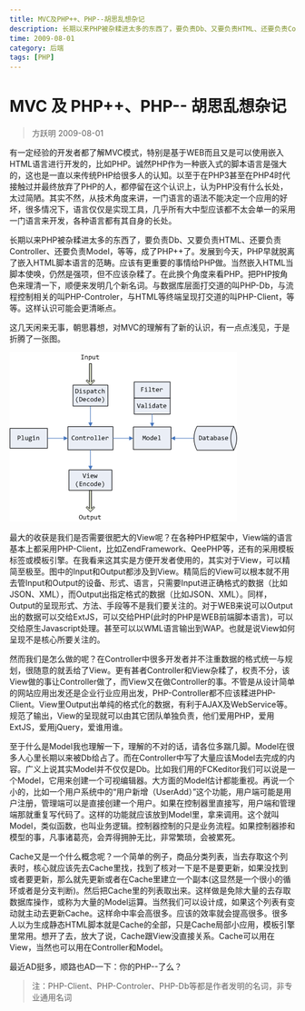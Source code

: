 ```yaml
---
title: MVC及PHP++、PHP--胡思乱想杂记
description: 长期以来PHP被杂糅进太多的东西了，要负责Db、又要负责HTML、还要负责Controller、还要负责Model，早已累成了PHP++……
time: 2009-08-01
category: 后端
tags: [PHP]
---
```


# MVC 及 PHP++、PHP-- 胡思乱想杂记

> 方跃明 2009-08-01

有一定经验的开发者都了解MVC模式，特别是基于WEB而且又是可以使用嵌入HTML语言进行开发的，比如PHP。诚然PHP作为一种嵌入式的脚本语言是强大的，这也是一直以来传统PHP给很多人的认知。以至于在PHP3甚至在PHP4时代接触过并最终放弃了PHP的人，都停留在这个认识上，认为PHP没有什么长处，太过简陋。其实不然，从技术角度来讲，一门语言的语法不能决定一个应用的好坏，很多情况下，语言仅仅是实现工具，几乎所有大中型应该都不太会单一的采用一门语言来开发，各种语言都有其自身的长处。

长期以来PHP被杂糅进太多的东西了，要负责Db、又要负责HTML、还要负责Controller、还要负责Model，等等，成了PHP++了。发展到今天，PHP早就脱离了嵌入HTML脚本语言的范畴。应该有更重要的事情给PHP做。当然嵌入HTML当脚本使唤，仍然是强项，但不应该杂糅了。在此换个角度来看PHP。把PHP按角色来理清一下，顺便来发明几个新名词。与数据库层面打交道的叫PHP-Db，与流程控制相关的叫PHP-Controler，与HTML等终端呈现打交道的叫PHP-Client，等等。这样认识可能会更清晰点。

这几天闲来无事，朝思暮想，对MVC的理解有了新的认识，有一点点浅见，于是折腾了一张图。

![我的MVC框架示意图](./assets/php-lite.gif)

最大的收获是我们是否需要很肥大的View呢？在各种PHP框架中，View端的语言基本上都采用PHP-Client，比如ZendFramework、QeePHP等，还有的采用模板标签或模板引擎。在我看来这其实是方便开发者使用的，其实对于View，可以精简至极至。图中的Input和Output都涉及到View。精简后的View可以根本就不用去管Input和Output的设备、形式、语言，只需要Input进正确格式的数据（比如JSON、XML），而Output出指定格式的数据（比如JSON、XML）。同样，Output的呈现形式、方法、手段等不是我们要关注的。对于WEB来说可以Output出的数据可以交给ExtJS，可以交给PHP(此时的PHP是WEB前端脚本语言)，可以交给原生Javascript处理。甚至可以以WML语言输出到WAP。也就是说View如何呈现不是核心所要关注的。

然而我们是怎么做的呢？在Controller中很多开发者并不注重数据的格式统一与规划，很随意的就丢给了View。更有甚者Controller和View杂糅了，权责不分，该View做的事让Controller做了，而View又在做Controller的事。不管是从设计简单的网站应用出发还是企业行业应用出发，PHP-Controller都不应该糅进PHP-Client。View里Output出单纯的格式化的数据，有利于AJAX及WebService等。规范了输出，View的呈现就可以由其它团队单独负责，他们爱用PHP，爱用ExtJS，爱用jQuery，爱谁用谁。

至于什么是Model我也理解一下，理解的不对的话，请各位多踹几脚。Model在很多人心里长期以来被Db给占了。而在Controller中写了大量应该Model去完成的内容。广义上说其实Model并不仅仅是Db。比如我们用的FCKeditor我们可以说是一个Model，它用来创建一个可视编辑器。大方面的Model估计都能重视。再说一个小的，比如一个用户系统中的“用户新增（UserAdd）”这个功能，用户端可能是用户注册，管理端可以是直接创建一个用户。如果在控制器里直接写，用户端和管理端那就重复写代码了。这样的功能就应该放到Model里，拿来调用。这个就叫Model，类似函数，也叫业务逻辑。控制器控制的只是业务流程。如果控制器掺和模型的事，凡事诸葛亮，会弄得拥肿无比，非常繁琐，会被累死。

Cache又是一个什么概念呢？一个简单的例子，商品分类列表，当去存取这个列表时，核心就应该先去Cache里找，找到了核对一下是不是要更新，如果没找到或者要更新，那么就先更新或者在Cache里建立一个副本(这显然是一个很小的循环或者是分支判断)。然后把Cache里的列表取出来。这样做是免除大量的去存取数据库操作，或称为大量的Model运算。当然我们可以设计成，如果这个列表有变动就主动去更新Cache。这样命中率会高很多。应该的效率就会提高很多。很多人以为生成静态HTML脚本就是Cache的全部，只是Cache局部小应用，模板引擎里常用。想开了去，放大了说，Cache跟View没直接关系。Cache可以用在View，当然也可以用在Controller和Model。

最近AD挺多，顺路也AD一下：你的PHP--了么？

> 注：PHP-Client、PHP-Controler、PHP-Db等都是作者发明的名词，非专业通用名词
